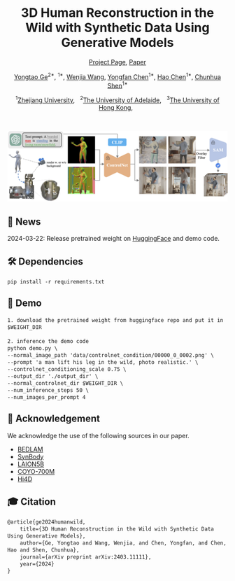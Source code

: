 <div align="center">
<h1>
3D Human Reconstruction in the Wild with Synthetic Data Using Generative Models
</h1>

[Project Page](https://yongtaoge.github.io/projects/humanwild/), [Paper](https://arxiv.org/abs/2403.11111)

[Yongtao Ge]()<sup>2*</sup>, <sup>1*</sup>, [Wenjia Wang](), [Yongfan Chen]()<sup>1*</sup>, [Hao Chen]()<sup>1*</sup>, [Chunhua Shen]()<sup>1*</sup>

<sup>1</sup>[Zhejiang University](https://www.zju.edu.cn/english/), &nbsp;
<sup>2</sup>[The University of Adelaide](https://www.adelaide.edu.au/aiml/), &nbsp;
<sup>3</sup>[The University of Hong Kong](https://www.hku.hk/), &nbsp;


</div>
<br/>
  
![demo_vid](assets/pipeline.png)

## 📢 News
2024-03-22: Release pretrained weight on [HuggingFace](https://huggingface.co/geyongtao/HumanWild) and demo code. <br>

## 🛠️ Dependencies
```
pip install -r requirements.txt
```

## 🚀 Demo
```
1. download the pretrained weight from huggingface repo and put it in $WEIGHT_DIR

2. inference the demo code
python demo.py \
--normal_image_path 'data/controlnet_condition/00000_0_0002.png' \
--prompt 'a man lift his leg in the wild, photo realistic.' \
--controlnet_conditioning_scale 0.75 \
--output_dir './output_dir' \
--normal_controlnet_dir $WEIGHT_DIR \
--num_inference_steps 50 \
--num_images_per_prompt 4
```

## 🌟 Acknowledgement

We acknowledge the use of the following sources in our paper.

- [BEDLAM](https://bedlam.is.tue.mpg.de/index.html)
- [SynBody](https://synbody.github.io/)
- [LAION5B](https://laion.ai/blog/laion-5b/)
- [COYO-700M](https://github.com/kakaobrain/coyo-dataset)
- [Hi4D](https://yifeiyin04.github.io/Hi4D/)

## 🎓 Citation
```
@article{ge2024humanwild,
    title={3D Human Reconstruction in the Wild with Synthetic Data Using Generative Models},
    author={Ge, Yongtao and Wang, Wenjia, and Chen, Yongfan, and Chen, Hao and Shen, Chunhua},
    journal={arXiv preprint arXiv:2403.11111},
    year={2024}
}
```




